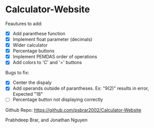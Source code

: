 # Calculator-Website

Feautures to add:
- [x] Add paranthese function
- [x] Implement float parameter (decimals)
- [x] Wider calculator
- [x] Percentage buttons
- [x] Implement PEMDAS order of operations
- [x] Add colors to 'C' and '=' buttons

Bugs to fix:
- [x] Center the dispaly
- [x] Add operands outside of parantheses. Ex: "9(2)" results in error, Expected "18"
- [ ] Percentage button not displaying correctly

Github Repo:
https://github.com/psbrar2002/Calculator-Website 

Prabhdeep Brar, and 
Jonathan Nguyen
